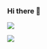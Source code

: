 ### Hi there 👋

<!--
**Nan-Zhu/Nan-Zhu** is a ✨ _special_ ✨ repository because its `README.md` (this file) appears on your GitHub profile.

Here are some ideas to get you started:

- 🔭 I’m currently working on ...
- 🌱 I’m currently learning ...
- 👯 I’m looking to collaborate on ...
- 🤔 I’m looking for help with ...
- 💬 Ask me about ...
- 📫 How to reach me: ...
- 😄 Pronouns: ...
- ⚡ Fun fact: ...
-->

![](https://github-readme-stats.vercel.app/api?username=Nan-Zhu&show_icons=true&theme=dark&count_private=true)

![](https://github-readme-stats.vercel.app/api/top-langs/?username=你的用户名&theme=dark&layout=compact)

